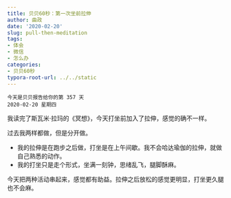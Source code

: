 ```yaml
---
title: 贝贝60秒：第一次坐前拉伸
author: 曲政
date: '2020-02-20'
slug: pull-then-meditation
tags:
- 体会
- 微信
- 怎么办
categories:
- 贝贝60秒
typora-root-url: ../../static
---
```

```
今天是贝贝报告给你的第 357 天   
2020-02-20 星期四
```

 我读完了斯瓦米·拉玛的《冥想》，今天打坐前加入了拉伸，感觉的确不一样。

过去我两样都做，但是分开做。

-   我的拉伸是在跑步之后做，打坐是在上午间歇。我不会哈达瑜伽的拉伸，就做自己熟悉的动作。
-   我的打坐只是走个形式，坐满一刻钟，思绪乱飞，腿脚酥麻。

今天把两种活动串起来，感觉都有助益。拉伸之后放松的感觉更明显，打坐更久腿也不会麻。


